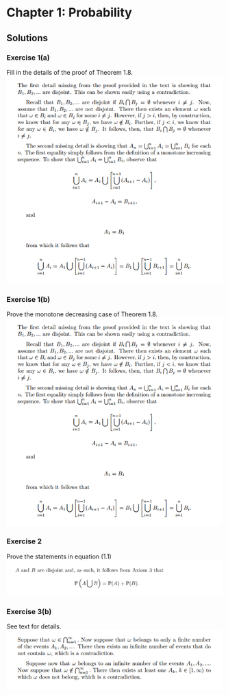 # Chapter 1: Probability
## Solutions
### Exercise 1(a)
Fill in the details of the proof of Theorem 1.8.
![alt text](latex/ch1_1a.png "Exercise 1(a) Solution")
### Exercise 1(b)
Prove the monotone decreasing case of Theorem 1.8.
![alt text](latex/ch1_1a.png "Exercise 1(a) Solution")
### Exercise 2
Prove the statements in equation (1.1)
![alt text](latex/ch1_2.png "Exercise 2 Solution")
### Exercise 3(b)
See text for details.
![alt text](latex/ch1_3b.png "Exercise 3(b) Solution")